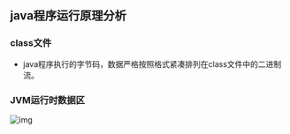 ## java程序运行原理分析
### class文件
- java程序执行的字节码，数据严格按照格式紧凑排列在class文件中的二进制流。

### JVM运行时数据区
![img](https://www.javazhiyin.com/wp-content/uploads/2019/01/java4-1547970139.jpg)
